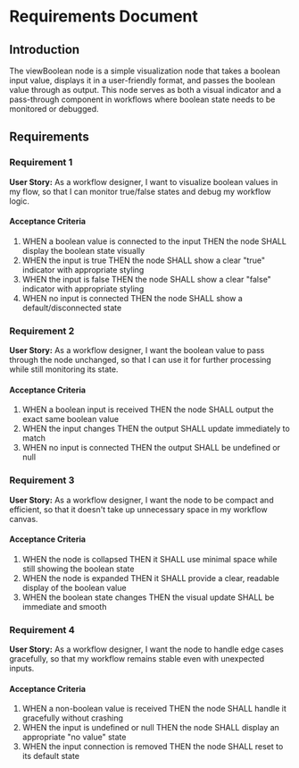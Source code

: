 # Requirements Document

## Introduction

The viewBoolean node is a simple visualization node that takes a boolean input value, displays it in a user-friendly format, and passes the boolean value through as output. This node serves as both a visual indicator and a pass-through component in workflows where boolean state needs to be monitored or debugged.

## Requirements

### Requirement 1

**User Story:** As a workflow designer, I want to visualize boolean values in my flow, so that I can monitor true/false states and debug my workflow logic.

#### Acceptance Criteria

1. WHEN a boolean value is connected to the input THEN the node SHALL display the boolean state visually
2. WHEN the input is true THEN the node SHALL show a clear "true" indicator with appropriate styling
3. WHEN the input is false THEN the node SHALL show a clear "false" indicator with appropriate styling
4. WHEN no input is connected THEN the node SHALL show a default/disconnected state

### Requirement 2

**User Story:** As a workflow designer, I want the boolean value to pass through the node unchanged, so that I can use it for further processing while still monitoring its state.

#### Acceptance Criteria

1. WHEN a boolean input is received THEN the node SHALL output the exact same boolean value
2. WHEN the input changes THEN the output SHALL update immediately to match
3. WHEN no input is connected THEN the output SHALL be undefined or null

### Requirement 3

**User Story:** As a workflow designer, I want the node to be compact and efficient, so that it doesn't take up unnecessary space in my workflow canvas.

#### Acceptance Criteria

1. WHEN the node is collapsed THEN it SHALL use minimal space while still showing the boolean state
2. WHEN the node is expanded THEN it SHALL provide a clear, readable display of the boolean value
3. WHEN the boolean state changes THEN the visual update SHALL be immediate and smooth

### Requirement 4

**User Story:** As a workflow designer, I want the node to handle edge cases gracefully, so that my workflow remains stable even with unexpected inputs.

#### Acceptance Criteria

1. WHEN a non-boolean value is received THEN the node SHALL handle it gracefully without crashing
2. WHEN the input is undefined or null THEN the node SHALL display an appropriate "no value" state
3. WHEN the input connection is removed THEN the node SHALL reset to its default state